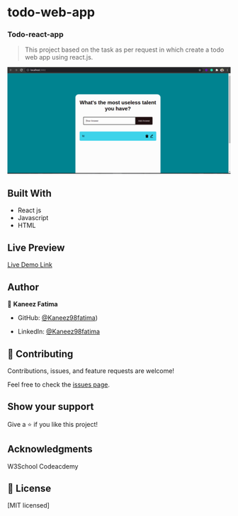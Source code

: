 # todo-web-app
### Todo-react-app

> This project based on the task as per request in which create a todo web app using react.js.

![screenshot](screenshot.png)


## Built With

- React js
- Javascript
- HTML

## Live Preview 

[Live Demo Link](https://kaneez98fatima.github.io/todo-web-app/)


## Author

👤 **Kaneez Fatima**

- GitHub: [@Kaneez98fatima](https://github.com/Kaneez98Fatima))

- LinkedIn: [@Kaneez98fatima](https://www.linkedin.com/in/kaneez-fatima-0a86601b3)

## 🤝 Contributing

Contributions, issues, and feature requests are welcome!

Feel free to check the [issues page](../../issues/).

## Show your support

Give a ⭐️ if you like this project!

## Acknowledgments

W3School
Codeacdemy

## 📝 License

[MIT licensed]

